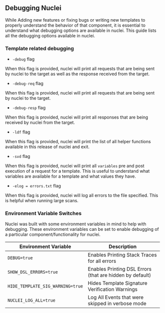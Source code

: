 ## Debugging Nuclei

While Adding new features or fixing bugs or writing new templates to properly understand the behavior of that component, it is essential to understand what debugging options are available in nuclei. This guide lists all the debugging options available in nuclei.

### Template related debugging

- `-debug` flag

When this flag is provided, nuclei will print all requests that are being sent by nuclei to the target as well as the response received from the target.

- `-debug-req` flag

When this flag is provided, nuclei will print all requests that are being sent by nuclei to the target.

- `-debug-resp` flag

When this flag is provided, nuclei will  print all responses that are being received by nuclei from the target.

- `-ldf` flag

When this flag is provided, nuclei will print the list of all helper functions available in this release of nuclei and exit.

- `-svd` flag

When this flag is provided, nuclei will print all `variables` pre and post execution of a request for a template. This is useful to understand what variables are available for a template and what values they have.

- `-elog = errors.txt` flag

When this flag is provided, nuclei will log all errors to the file specified. This is helpful when running large scans.



### Environment Variable Switches

Nuclei was built with some environment variables in mind to help with debugging. These environment variables can be set to enable debugging of a particular component/functionality for nuclei.

| Environment Variable             | Description                                              |
| -------------------------------- | -------------------------------------------------------- |
| `DEBUG=true`                     | Enables Printing Stack Traces for all errors             |
| `SHOW_DSL_ERRORS=true`           | Enables Printing DSL Errors (that are hidden by default) |
| `HIDE_TEMPLATE_SIG_WARNING=true` | Hides Template Signature Verification Warnings           |
| `NUCLEI_LOG_ALL=true`            | Log All Events that were skipped in verbose mode         |



